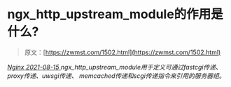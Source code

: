 <!--yml
category: 未分类
date: 0001-01-01 00:00:00
--->

# ngx_http_upstream_module的作用是什么?

> 原文：[https://zwmst.com/1502.html](https://zwmst.com/1502.html)

   [ *Nginx* ](https://zwmst.com/nginx)*[ <time datetime="2021-08-15T11:44:28+08:00"> 2021-08-15 </time> ](https://zwmst.com/1502.html)  ngx_http_upstream_module用于定义可通过fastcgi传递、proxy传递、uwsgi传递、 memcached传递和scgi传递指令来引用的服务器组。*